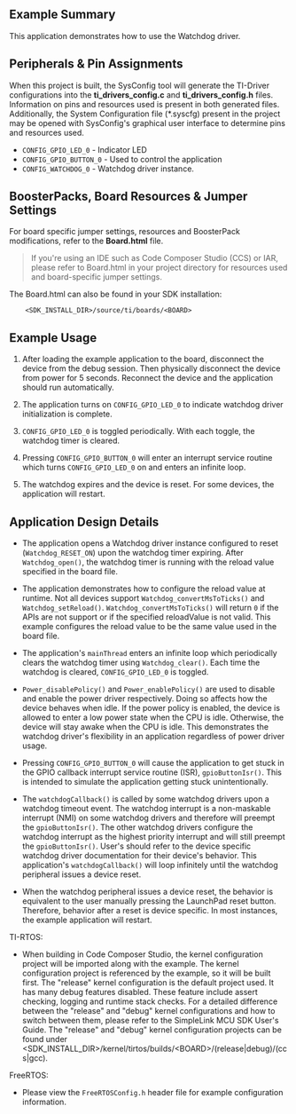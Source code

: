 ## Example Summary

This application demonstrates how to use the Watchdog driver.

## Peripherals & Pin Assignments

When this project is built, the SysConfig tool will generate the TI-Driver
configurations into the __ti_drivers_config.c__ and __ti_drivers_config.h__
files. Information on pins and resources used is present in both generated
files. Additionally, the System Configuration file (\*.syscfg) present in the
project may be opened with SysConfig's graphical user interface to determine
pins and resources used.

* `CONFIG_GPIO_LED_0`      - Indicator LED
* `CONFIG_GPIO_BUTTON_0`   - Used to control the application
* `CONFIG_WATCHDOG_0`      - Watchdog driver instance.

## BoosterPacks, Board Resources & Jumper Settings

For board specific jumper settings, resources and BoosterPack modifications,
refer to the __Board.html__ file.

> If you're using an IDE such as Code Composer Studio (CCS) or IAR, please
refer to Board.html in your project directory for resources used and
board-specific jumper settings.

The Board.html can also be found in your SDK installation:

        <SDK_INSTALL_DIR>/source/ti/boards/<BOARD>

## Example Usage

1. After loading the example application to the board, disconnect the device
from the debug session. Then physically disconnect the device from power for 5
seconds. Reconnect the device and the application should run automatically.

2. The application turns on `CONFIG_GPIO_LED_0` to indicate watchdog driver
initialization is complete.

3. `CONFIG_GPIO_LED_0` is toggled periodically. With each toggle, the watchdog
timer is cleared.

4. Pressing `CONFIG_GPIO_BUTTON_0` will enter an interrupt service routine which
turns `CONFIG_GPIO_LED_0` on and enters an infinite loop.

5. The watchdog expires and the device is reset. For some devices,
the application will restart.

## Application Design Details

* The application opens a Watchdog driver instance configured to reset
(`Watchdog_RESET_ON`) upon the watchdog timer expiring. After
`Watchdog_open()`, the watchdog timer is running with the reload value
specified in the board file.

* The application demonstrates how to configure the reload value at runtime.
Not all devices support `Watchdog_convertMsToTicks()` and
`Watchdog_setReload()`. `Watchdog_convertMsToTicks()` will return `0` if the
APIs are not support or if the specified reloadValue is not valid. This example
configures the reload value to be the same value used in the board file.

* The application's `mainThread` enters an infinite loop which periodically
clears the watchdog timer using `Watchdog_clear()`. Each time the watchdog is
cleared, `CONFIG_GPIO_LED_0` is toggled.

* `Power_disablePolicy()` and `Power_enablePolicy()` are used to disable and
enable the power driver respectively. Doing so affects how the device behaves
when idle. If the power policy is enabled, the device is allowed to enter a
low power state when the CPU is idle. Otherwise, the device will stay awake
when the CPU is idle. This demonstrates the watchdog driver's flexibility in an
application regardless of power driver usage.

* Pressing `CONFIG_GPIO_BUTTON_0` will cause the application to get stuck in the
GPIO callback interrupt service routine (ISR), `gpioButtonIsr()`. This is
intended to simulate the application getting stuck unintentionally.

* The `watchdogCallback()` is called by some watchdog drivers upon a watchdog
timeout event. The watchdog interrupt is a non-maskable interrupt (NMI) on
some watchdog drivers and therefore will preempt the `gpioButtonIsr()`. The
other watchdog drivers configure the watchdog interrupt as the highest priority
interrupt and will still preempt the `gpioButtonIsr()`. User's should refer
to the device specific watchdog driver documentation for their device's
behavior. This application's `watchdogCallback()` will loop infinitely until
the watchdog peripheral issues a device reset.

* When the watchdog peripheral issues a device reset, the behavior is
equivalent to the user manually pressing the LaunchPad reset button. Therefore,
behavior after a reset is device specific. In most instances, the example
application will restart.

TI-RTOS:

* When building in Code Composer Studio, the kernel configuration project will
be imported along with the example. The kernel configuration project is
referenced by the example, so it will be built first. The "release" kernel
configuration is the default project used. It has many debug features disabled.
These feature include assert checking, logging and runtime stack checks. For a
detailed difference between the "release" and "debug" kernel configurations and
how to switch between them, please refer to the SimpleLink MCU SDK User's
Guide. The "release" and "debug" kernel configuration projects can be found
under &lt;SDK_INSTALL_DIR&gt;/kernel/tirtos/builds/&lt;BOARD&gt;/(release|debug)/(ccs|gcc).

FreeRTOS:

* Please view the `FreeRTOSConfig.h` header file for example configuration
information.

